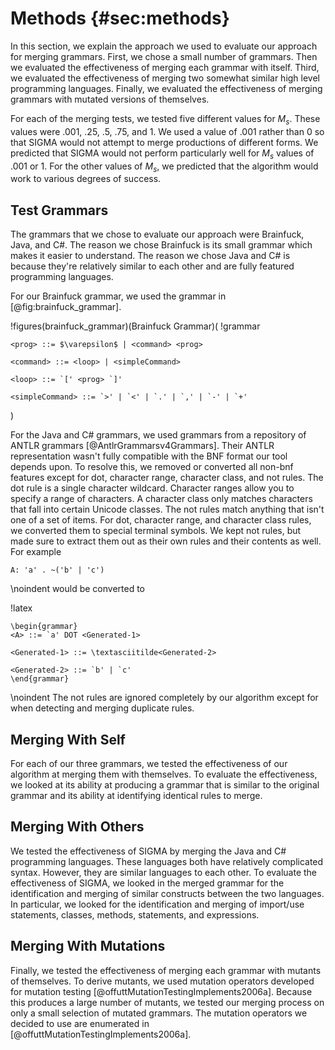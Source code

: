 # Methods {#sec:methods}

In this section, we explain the approach we used to evaluate our approach
for merging grammars. First, we chose a small number of grammars. Then
we evaluated the effectiveness of merging each grammar with itself. Third,
we evaluated the effectiveness of merging two somewhat similar high level
programming languages. Finally, we evaluated the effectiveness of merging
grammars with mutated versions of themselves.

For each of the merging tests, we tested five different values for $M_s$. These values
were .001, .25, .5, .75, and 1. We used a value of .001 rather than 0
so that SIGMA would not attempt to merge productions of different forms. We predicted
that SIGMA would not perform particularly well for $M_s$ values of .001 or 1. For the other
values of $M_s$, we predicted that the algorithm would work to various degrees of success. 

## Test Grammars

The grammars that we chose to evaluate our approach were Brainfuck, Java, and C#.
The reason we chose Brainfuck is its small grammar which makes it easier to understand.
The reason we chose Java and C# is because they're relatively similar to each other
and are fully featured programming languages.

For our Brainfuck grammar, we used the grammar in [@fig:brainfuck_grammar].

!figures(brainfuck_grammar)(Brainfuck Grammar)(
!grammar
```
<prog> ::= $\varepsilon$ | <command> <prog>

<command> ::= <loop> | <simpleCommand>

<loop> ::= `[' <prog> `]'

<simpleCommand> ::= `>' | `<' | `.' | `,' | `-' | `+'
```
)

For the Java and C# grammars, we used grammars from a repository of ANTLR grammars [@AntlrGrammarsv4Grammars].
Their ANTLR representation wasn't fully compatible
with the BNF format our tool depends upon. To resolve this, we removed or converted
all non-bnf features except for dot, character range, character class, and not rules. The dot rule is a single character wildcard. Character ranges allow
you to specify a range of characters. A character class only matches characters that
fall into certain Unicode classes. The not rules match anything that isn't one of a
set of items. For dot, character range, and character class rules, we converted
them to special terminal symbols. We kept not rules, but made sure
to extract them out as their own rules and their contents as well. For example

```
A: 'a' . ~('b' | 'c')
```

\noindent would be converted to

!latex
```
\begin{grammar}
<A> ::= `a' DOT <Generated-1>

<Generated-1> ::= \textasciitilde<Generated-2>

<Generated-2> ::= `b' | `c'
\end{grammar}
```

\noindent The not rules are ignored completely by our algorithm except for
when detecting and merging duplicate rules.

## Merging With Self

For each of our three grammars, we tested the effectiveness of our algorithm at merging
them with themselves. To evaluate the effectiveness, we looked at its ability at producing a
grammar that is similar to the original grammar and its ability at identifying identical
rules to merge. 

## Merging With Others

We tested the effectiveness of SIGMA by merging the Java and C# programming languages.
These languages both have relatively complicated syntax. However, they are similar languages to each other.
To evaluate the effectiveness of SIGMA, we looked in the merged grammar for the identification and
merging of similar constructs between the two languages. In particular, we looked for the identification
and merging of import/use statements, classes, methods, statements, and expressions.

## Merging With Mutations

Finally, we tested the effectiveness of merging each grammar with mutants of themselves. To derive mutants,
we used mutation operators developed for mutation testing [@offuttMutationTestingImplements2006a].
Because this produces a large number of mutants, we tested our merging process on only a small selection of
mutated grammars. The mutation operators we decided to use are enumerated in [@offuttMutationTestingImplements2006a].

